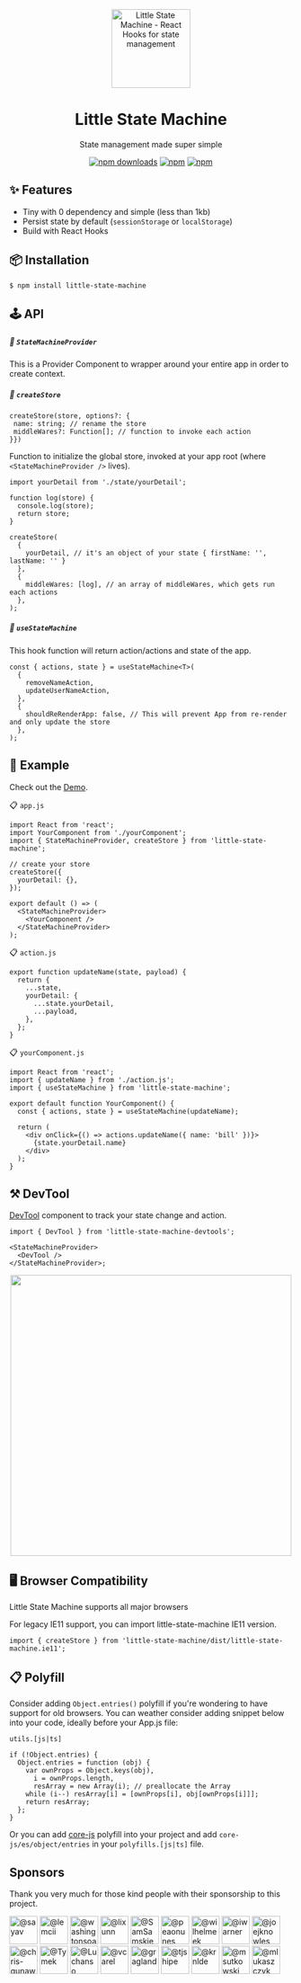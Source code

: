 <div align="center"><a href="https://lrz5wloklm.csb.app/"><img src="https://github.com/bluebill1049/little-state-machine/blob/master/docs/logo.png?raw=true" alt="Little State Machine - React Hooks for state management" width="140px" /></a>
    <h1>Little State Machine</h2>
    
State management made super simple
</div>

<div align="center">

[![npm downloads](https://img.shields.io/npm/dm/little-state-machine.svg?style=for-the-badge)](https://www.npmjs.com/package/little-state-machine)
[![npm](https://img.shields.io/npm/dt/little-state-machine.svg?style=for-the-badge)](https://www.npmjs.com/package/little-state-machine)
[![npm](https://img.shields.io/bundlephobia/minzip/little-state-machine?style=for-the-badge)](https://bundlephobia.com/result?p=little-state-machine)

</div>

<h2>✨ Features</h2>

- Tiny with 0 dependency and simple (less than 1kb)
- Persist state by default (`sessionStorage` or `localStorage`)
- Build with React Hooks

<h2>📦 Installation</h2>

    $ npm install little-state-machine

<h2>🕹 API</h2>

##### 🔗 `StateMachineProvider`

This is a Provider Component to wrapper around your entire app in order to create context.

##### 🔗 `createStore`

```tsx
createStore(store, options?: {
 name: string; // rename the store
 middleWares?: Function[]; // function to invoke each action
}})
```

Function to initialize the global store, invoked at your app root (where `<StateMachineProvider />` lives).

```tsx
import yourDetail from './state/yourDetail';

function log(store) {
  console.log(store);
  return store;
}

createStore(
  {
    yourDetail, // it's an object of your state { firstName: '', lastName: '' }
  },
  {
    middleWares: [log], // an array of middleWares, which gets run each actions
  },
);
```

##### 🔗 `useStateMachine`

This hook function will return action/actions and state of the app.

```tsx
const { actions, state } = useStateMachine<T>(
  {
    removeNameAction,
    updateUserNameAction,
  },
  {
    shouldReRenderApp: false, // This will prevent App from re-render and only update the store
  },
);
```

<h2>📖 Example</h2>

Check out the <a href="https://codesandbox.io/s/little-state-machine-demo-v4-u4njf">Demo</a>.

📋 `app.js`

```tsx
import React from 'react';
import YourComponent from './yourComponent';
import { StateMachineProvider, createStore } from 'little-state-machine';

// create your store
createStore({
  yourDetail: {},
});

export default () => (
  <StateMachineProvider>
    <YourComponent />
  </StateMachineProvider>
);
```

📋 `action.js`

```tsx
export function updateName(state, payload) {
  return {
    ...state,
    yourDetail: {
      ...state.yourDetail,
      ...payload,
    },
  };
}
```

📋 `yourComponent.js`

```tsx
import React from 'react';
import { updateName } from './action.js';
import { useStateMachine } from 'little-state-machine';

export default function YourComponent() {
  const { actions, state } = useStateMachine(updateName);

  return (
    <div onClick={() => actions.updateName({ name: 'bill' })}>
      {state.yourDetail.name}
    </div>
  );
}
```

<h2>⚒ DevTool</h2>

[DevTool](https://github.com/bluebill1049/little-state-machine-dev-tools) component to track your state change and action.

```tsx
import { DevTool } from 'little-state-machine-devtools';

<StateMachineProvider>
  <DevTool />
</StateMachineProvider>;
```

<div align="center">
  <a href="https://lrz5wloklm.csb.app/">
    <img width="500" src="https://github.com/bluebill1049/little-state-machine/blob/master/docs/DevToolScreen.png?raw=true" />
  </a>
</div>

<h2>🖥 Browser Compatibility</h2>
Little State Machine supports all major browsers

For legacy IE11 support, you can import little-state-machine IE11 version.

```tsx
import { createStore } from 'little-state-machine/dist/little-state-machine.ie11';
```

<h2>📋 Polyfill</h2>

Consider adding `Object.entries()` polyfill if you're wondering to have support for old browsers.
You can weather consider adding snippet below into your code, ideally before your App.js file:

`utils.[js|ts]`

```tsx
if (!Object.entries) {
  Object.entries = function (obj) {
    var ownProps = Object.keys(obj),
      i = ownProps.length,
      resArray = new Array(i); // preallocate the Array
    while (i--) resArray[i] = [ownProps[i], obj[ownProps[i]]];
    return resArray;
  };
}
```

Or you can add [core-js](https://github.com/zloirock/core-js) polyfill into your project and add `core-js/es/object/entries` in your `polyfills.[js|ts]` file.

## Sponsors

Thank you very much for those kind people with their sponsorship to this project.

<p>
    <a href="https://github.com/sayav"
    ><img
            src="https://avatars1.githubusercontent.com/u/42376060?s=60&amp;v=4"
            width="50"
            height="50"
            alt="@sayav"
    /></a>
    <a href="https://github.com/lemcii"
    ><img
            src="https://avatars1.githubusercontent.com/u/35668113?s=60&amp;v=4"
            width="50"
            height="50"
            alt="@lemcii"
    /></a>
    <a href="https://github.com/washingtonsoares"
    ><img
            src="https://avatars2.githubusercontent.com/u/5726150?s=60&amp;v=4"
            width="50"
            height="50"
            alt="@washingtonsoares"
    /></a>
    <a href="https://github.com/lixunn"
    ><img
            src="https://avatars2.githubusercontent.com/u/5017964?s=60&amp;v=4"
            width="50"
            height="50"
            alt="@lixunn"
    /></a>
    <a href="https://github.com/SamSamskies"
    ><img
            src="https://avatars2.githubusercontent.com/u/3655410?s=60&amp;v=4"
            width="50"
            height="50"
            alt="@SamSamskies"
    /></a>
    <a href="https://github.com/peaonunes"
    ><img
            src="https://avatars2.githubusercontent.com/u/3356720?s=60&amp;v=4"
            width="50"
            height="50"
            alt="@peaonunes"
    /></a>
    <a href="https://github.com/wilhelmeek"
    ><img
            src="https://avatars2.githubusercontent.com/u/609452?s=60&amp;v=4"
            width="50"
            height="50"
            alt="@wilhelmeek"
    /></a>
    <a href="https://github.com/iwarner"
    ><img
            src="https://avatars2.githubusercontent.com/u/279251?s=60&amp;v=4"
            width="50"
            height="50"
            alt="@iwarner"
    /></a>
    <a href="https://github.com/joejknowles"
    ><img
            src="https://avatars2.githubusercontent.com/u/10728145?s=60&amp;v=4"
            width="50"
            height="50"
            alt="@joejknowles"
    /></a>
    <a href="https://github.com/chris-gunawardena"
    ><img
            src="https://avatars0.githubusercontent.com/u/5763108?s=60&amp;v=4"
            width="50"
            height="50"
            alt="@chris-gunawardena"
    /></a>
    <a href="https://github.com/Tymek"
    ><img
            src="https://avatars1.githubusercontent.com/u/2625371?s=60&amp;v=4"
            width="50"
            height="50"
            alt="@Tymek"
    /></a>
    <a href="https://github.com/Luchanso"
    ><img
            src="https://avatars0.githubusercontent.com/u/2098777?s=60&amp;v=4"
            width="50"
            height="50"
            alt="@Luchanso"
    /></a>
    <a href="https://github.com/vcarel"
    ><img
            src="https://avatars1.githubusercontent.com/u/1541093?s=60&amp;v=4"
            width="50"
            height="50"
            alt="@vcarel"
    /></a>
    <a href="https://github.com/gragland"
    ><img
            src="https://avatars0.githubusercontent.com/u/1481077?s=60&amp;v=4"
            width="50"
            height="50"
            alt="@gragland"
    /></a>
    <a href="https://github.com/tjshipe"
    ><img
            src="https://avatars2.githubusercontent.com/u/1254942?s=60&amp;v=4"
            width="50"
            height="50"
            alt="@tjshipe"
    /></a>
    <a href="https://github.com/krnlde"
    ><img
            src="https://avatars1.githubusercontent.com/u/1087002?s=60&amp;v=4"
            width="50"
            height="50"
            alt="@krnlde"
    /></a>
    <a href="https://github.com/msutkowski"
    ><img
            src="https://avatars2.githubusercontent.com/u/784953?s=60&amp;v=4"
            width="50"
            height="50"
            alt="@msutkowski"
    /></a>
    <a href="https://github.com/mlukaszczyk"
    ><img
            src="https://avatars3.githubusercontent.com/u/599247?s=60&amp;v=4"
            width="50"
            height="50"
            alt="@mlukaszczyk"
    /></a>
</p>

